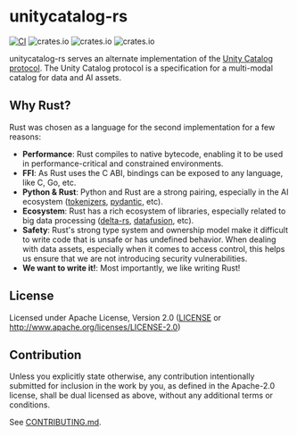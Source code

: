 # unitycatalog-rs

[![CI](https://github.com/unitycatalog/unitycatalog-rs/workflows/CI/badge.svg)](https://github.com/unitycatalog/unitycatalog-rs/actions) ![crates.io](https://img.shields.io/crates/v/unitycatalog.svg?label=unitycatalog) ![crates.io](https://img.shields.io/crates/v/unitycatalog-client.svg?label=unitycatalog-client) ![crates.io](https://img.shields.io/crates/v/unitycatalog-sys.svg?label=unitycatalog-sys)

unitycatalog-rs serves an alternate implementation of the [Unity Catalog protocol](https://github.com/unitycatalog/unitycatalog/tree/main/api). The Unity Catalog protocol is a specification for a multi-modal catalog for data and AI assets.

## Why Rust?

Rust was chosen as a language for the second implementation for a few reasons:

- **Performance**: Rust compiles to native bytecode, enabling it to be used in performance-critical and constrained environments.
- **FFI**: As Rust uses the C ABI, bindings can be exposed to any language, like C, Go, etc.
- **Python & Rust**: Python and Rust are a strong pairing, especially in the AI ecosystem ([tokenizers](https://github.com/huggingface/tokenizers), [pydantic](https://github.com/pydantic/pydantic-core), etc).
- **Ecosystem**: Rust has a rich ecosystem of libraries, especially related to big data processing ([delta-rs](https://github.com/delta-io/delta-rs), [datafusion](https://github.com/apache/datafusion), etc).
- **Safety**: Rust's strong type system and ownership model make it difficult to write code that is unsafe or has undefined behavior. When dealing with data assets, especially when it comes to access control, this helps us ensure that we are not introducing security vulnerabilities.
- **We want to write it!**: Most importantly, we like writing Rust!

## License

Licensed under Apache License, Version 2.0 ([LICENSE](LICENSE-APACHE) or http://www.apache.org/licenses/LICENSE-2.0)

## Contribution

Unless you explicitly state otherwise, any contribution intentionally submitted
for inclusion in the work by you, as defined in the Apache-2.0 license, shall be
dual licensed as above, without any additional terms or conditions.

See [CONTRIBUTING.md](CONTRIBUTING.md).

